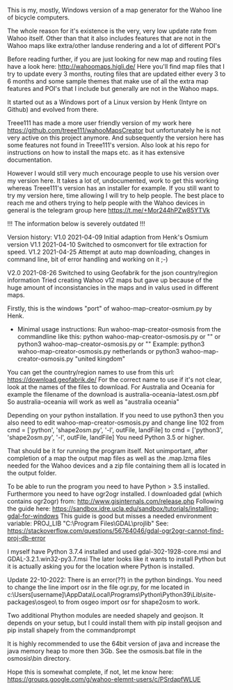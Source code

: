 This is my, mostly, Windows version of a map generator for the Wahoo line of bicycle computers.

The whole reason for it's existence is the very, very low update rate from Wahoo itself.
Other than that it also includes features that are not in the Wahoo maps like extra/other landuse rendering and a lot of different POI's

Before reading further, if you are just looking for new map and routing files have a look here: http://wahoomaps.higli.de/
Here you'll find map files that I try to update every 3 months, routing files that are updated either every 3 to 6 months and some sample themes that make use of all the extra map features and POI's that I include but generally are not in the Wahoo maps.

It started out as a Windows port of a Linux version by Henk (Intyre on Github) and evolved from there.

Treee111 has made a more user friendly version of my work here https://github.com/treee111/wahooMapsCreator but unfortunately he is not very active on this project anymore.
And subsequently the version here has some features not found in Treee111's version.
Also look at his repo for instructions on how to install the maps etc. as it has extensive documentation.

However I would still very much encourage people to use his version over my version here. 
It takes a lot of, undocumented, work to get this working whereas Treee111's version has an installer for example.
If you still want to try my version here, time allowing I will try to help people. 
The best place to reach me and others trying to help people with the Wahoo devices in general is the telegram group here https://t.me/+Mor244hPZw85YTVk

!!! The information below is severely outdated !!!

Version history:
V1.0 2021-04-09 Initial adaption from Henk's Osmium version
V1.1 2021-04-10 Switched to osmconvert for tile extraction for speed. 
V1.2 2021-04-25 Attempt at auto map downloading, changes in command line, 
                bit of error handling and working on it ;-)
               
V2.0 2021-08-26 Switched to using Geofabrik for the json country/region information 
                Tried creating Wahoo v12 maps but gave up because of the huge amount of inconsistancies in the maps
                and in valus used in different maps.


Firstly, this is the windows "port" of wahoo-map-creator-osmium.py by Henk.

- Minimal usage instructions:
Run wahoo-map-creator-osmosis from the commandline like this:
python wahoo-map-creator-osmosis.py <country-name or region name> or "<country-name or region name>"
or
python3 wahoo-map-creator-osmosis.py <country-name or region name> or "<country-name or region name>"
Example: python3 wahoo-map-creator-osmosis.py netherlands
or python3 wahoo-map-creator-osmosis.py "united kingdom"

You can get the country/region names to use from this url: https://download.geofabrik.de/
For the correct name to use if it's not clear, look at the names of the files to download.
For Australia and Oceania for example the filename of the download is
australia-oceania-latest.osm.pbf
So australia-oceania will work as well as "australia oceania"
 
Depending on your python installation. If you need to use python3 then
you also need to edit wahoo-map-creator-osmosis.py and change line 102 from
cmd = ['python', 'shape2osm.py', '-l', outFile, landFile]
to
cmd = ['python3', 'shape2osm.py', '-l', outFile, landFile]
You need Python 3.5 or higher.

That should be it for running the program itself.
Not unimportant, after completion of a map the output map files as well as the .map.lzma files
needed for the Wahoo devices and a zip file containing them all is
located in the output folder. 

To be able to run the program you need to have Python > 3.5 installed. 
Furthermore you need to have ogr2ogr installed. 
I downloaded gdal (which contains ogr2ogr) from:
http://www.gisinternals.com/release.php
Following the guide here: 
https://sandbox.idre.ucla.edu/sandbox/tutorials/installing-gdal-for-windows
This guide is good but misses a needed environment variable: 
PROJ_LIB "C:\Program Files\GDAL\projlib"
See: 
https://stackoverflow.com/questions/56764046/gdal-ogr2ogr-cannot-find-proj-db-error

I myself have Python 3.7.4 installed and used gdal-302-1928-core.msi 
and GDAL-3.2.1.win32-py3.7.msi 
The later looks like it wants to install Python but it is actually asking 
you for the location where Python is installed.

Update 22-10-2022:
There is an error(??) in the python bindings. You need to change the line import osr in the file ogr.py, 
for me located in c:\Users\[username]\AppData\Local\Programs\Python\Python39\Lib\site-packages\osgeo\ 
to from osgeo import osr for shape2osm to work.

Two additional Phython modules are needed shapely and geojson.
It depends on your setup, but I could install them with
pip install geojson and pip install shapely from the commandprompt

It is highly recommended to use the 64bit version of java and increase the java memory heap to more then 3Gb.
See the osmosis.bat file in the osmosis\bin directory.

Hope this is somewhat complete, if not, let me know here:
https://groups.google.com/g/wahoo-elemnt-users/c/PSrdapfWLUE
